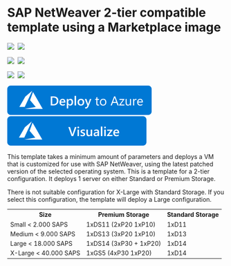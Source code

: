 # SAP NetWeaver 2-tier compatible template using a Marketplace image

<IMG SRC="https://azurequickstartsservice.blob.core.windows.net/badges/sap-2-tier-marketplace-image/PublicLastTestDate.svg" />&nbsp;
<IMG SRC="https://azurequickstartsservice.blob.core.windows.net/badges/sap-2-tier-marketplace-image/PublicDeployment.svg" />&nbsp;

<IMG SRC="https://azurequickstartsservice.blob.core.windows.net/badges/sap-2-tier-marketplace-image/FairfaxLastTestDate.svg" />&nbsp;
<IMG SRC="https://azurequickstartsservice.blob.core.windows.net/badges/sap-2-tier-marketplace-image/FairfaxDeployment.svg" />&nbsp;

<IMG SRC="https://azurequickstartsservice.blob.core.windows.net/badges/sap-2-tier-marketplace-image/BestPracticeResult.svg" />&nbsp;
<IMG SRC="https://azurequickstartsservice.blob.core.windows.net/badges/sap-2-tier-marketplace-image/CredScanResult.svg" />&nbsp;

<a href="https://portal.azure.com/#create/Microsoft.Template/uri/https%3A%2F%2Fraw.githubusercontent.com%2FAzure%2Fazure-quickstart-templates%2Fmaster%2Fsap-2-tier-marketplace-image%2Fazuredeploy.json" target="_blank">
    <img src="https://raw.githubusercontent.com/Azure/azure-quickstart-templates/master/1-CONTRIBUTION-GUIDE/images/deploytoazure.svg?sanitize=true"/>
</a>
<a href="http://armviz.io/#/?load=https%3A%2F%2Fraw.githubusercontent.com%2FAzure%2Fazure-quickstart-templates%2Fmaster%2Fsap-2-tier-marketplace-image%2Fazuredeploy.json" target="_blank">
    <img src="https://raw.githubusercontent.com/Azure/azure-quickstart-templates/master/1-CONTRIBUTION-GUIDE/images/visualizebutton.svg?sanitize=true"/>
</a>

This template takes a minimum amount of parameters and deploys a VM that is customized for use with SAP NetWeaver, using the latest patched version of the selected operating system. 
This is a template for a 2-tier configuration. It deploys 1 server on either Standard or Premium Storage.

There is not suitable configuration for X-Large with Standard Storage. If you select this configuration, the template will deploy a Large configuration.

<table>
	<tr>
		<th>Size</th>
		<th>Premium Storage</th>
		<th>Standard Storage</th>
	</tr>
	<tr>
		<td>Small < 2.000 SAPS</td>
		<td>1xDS11 (2xP20 1xP10)</td>
		<td>1xD11</td>
	</tr>
	<tr>
		<td>Medium < 9.000 SAPS</td>
		<td>1xDS13 (3xP20 1xP10)</td>
		<td>1xD13</td>
	</tr>
	<tr>
		<td>Large < 18.000 SAPS</td>
		<td>1xDS14 (3xP30 + 1xP20)</td>
		<td>1xD14</td>
	</tr>
	<tr>
		<td>X-Large < 40.000 SAPS</td>
		<td>1xGS5 (4xP30 1xP20)</td>
		<td>1xD14</td>
	</tr>
</table>				

